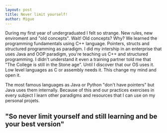 ```yaml
---
layout: post
title: Never limit yourself!
author: Migue
---
```


During my first year of undergraduated I felt so strange. New rules, new enviroment and "old concepts".
Wait! Old concepts? Why?
We learned the programming fundamentals using C++ language. Pointers, structs and structured programming as paradigm.
I did my intership in an enterprise that uses Java and OOP paradigm, you're teaching us C++ and structured programming. I didn't understand it even a training partner told me that "The College is still in the Stone age". Until I discover that our OS uses it. Low level languages as C or assembly needs it. This change my mind and open it. 

The most famous languages as Java or Python "don't have pointers" but Java uses them internally. Because of this and our practices exercises in every subject I learn other paradigms and resources that I can use on my personal projets.



## "So never limit yourself and still learning and be your best version"
